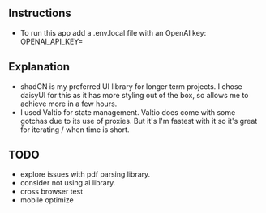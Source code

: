 ## Instructions

- To run this app add a .env.local file with an OpenAI key: OPENAI_API_KEY=

## Explanation

- shadCN is my preferred UI library for longer term projects. I chose daisyUI for this as it has more styling out of the box, so allows me to achieve more in a few hours.
- I used Valtio for state management. Valtio does come with some gotchas due to its use of proxies. But it's I'm fastest with it so it's great for iterating / when time is short.

## TODO

- explore issues with pdf parsing library.
- consider not using ai library.
- cross browser test
- mobile optimize

